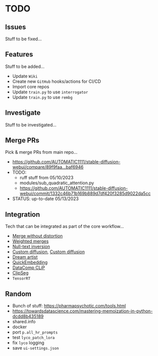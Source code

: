 # TODO

## Issues

Stuff to be fixed...


## Features

Stuff to be added...

- Update `Wiki`
- Create new `GitHub` hooks/actions for CI/CD  
- Import core repos
- Update `train.py` to use `interrogator`
- Update `train.py` to use `rembg`

## Investigate

Stuff to be investigated...

## Merge PRs

Pick & merge PRs from main repo...

- <https://github.com/AUTOMATIC1111/stable-diffusion-webui/compare/89f9faa...baf6946>
- TODO:
  - ruff stuff from 05/10/2023
  - modules/sub_quadratic_attention.py
  - <https://github.com/AUTOMATIC1111/stable-diffusion-webui/commit/1332c46b71b169b889d7df420f3285d9022da5cc>
- STATUS: up-to-date 05/13/2023

## Integration

Tech that can be integrated as part of the core workflow...

- [Merge without distortion](https://github.com/ogkalu2/Merge-Stable-Diffusion-models-without-distortion)
- [Weighted merges](https://github.com/bbc-mc/sdweb-merge-block-weighted-gui/tree/master)
- [Null-text inversion](https://github.com/ouhenio/null-text-inversion-colab)
- [Custom diffusion](https://github.com/guaneec/custom-diffusion-webui), [Custom diffusion](https://www.cs.cmu.edu/~custom-diffusion/)
- [Dream artist](https://github.com/7eu7d7/DreamArtist-sd-webui-extension)
- [QuickEmbedding](https://github.com/ethansmith2000/QuickEmbedding)
- [DataComp CLiP](https://github.com/mlfoundations/open_clip/blob/main/docs/datacomp_models.md)
- [ClipSeg](https://github.com/timojl/clipseg)
- `TensorRT`

## Random

- Bunch of stuff: <https://pharmapsychotic.com/tools.html>
- <https://towardsdatascience.com/mastering-memoization-in-python-dcdd8b435189>
- shared.info
- docker
- port `p.all_hr_prompts`
- test `lyco_patch_lora`
- fix `lyco` logging
- save `ui-settings.json`
